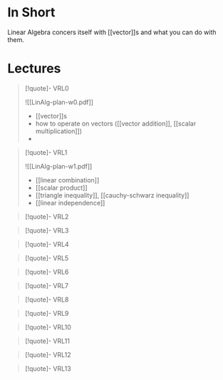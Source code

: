 # In Short
Linear Algebra concers itself with [[vector]]s and what you can do with them.

# Lectures
> [!quote]- VRL0
> 
> ![[LinAlg-plan-w0.pdf]]
> 
> - [[vector]]s
> - how to operate on vectors ([[vector addition]], [[scalar multiplication]])
> - 

> [!quote]- VRL1
> 
> ![[LinAlg-plan-w1.pdf]]
> 
> - [[linear combination]]
> - [[scalar product]]
> - [[triangle inequality]], [[cauchy-schwarz inequality]]
> - [[linear independence]]

> [!quote]- VRL2

> [!quote]- VRL3

> [!quote]- VRL4

> [!quote]- VRL5

> [!quote]- VRL6

> [!quote]- VRL7

> [!quote]- VRL8

> [!quote]- VRL9

> [!quote]- VRL10

> [!quote]- VRL11

> [!quote]- VRL12

> [!quote]- VRL13





